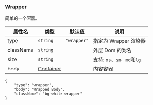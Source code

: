### Wrapper

简单的一个容器。

| 属性名    | 类型                    | 默认值      | 说明                         |
| --------- | ----------------------- | ----------- | ---------------------------- |
| type      | `string`                | `"wrapper"` | 指定为 Wrapper 渲染器        |
| className | `string`                |             | 外层 Dom 的类名              |
| size      | `string`                |             | 支持: `xs`、`sm`、`md`和`lg` |
| body      | [Container](#container) |             | 内容容器                     |

```schema:height="200" scope="body"
{
    "type": "wrapper",
    "body": "Wrapped Body",
    "className": "bg-white wrapper"
}
```
